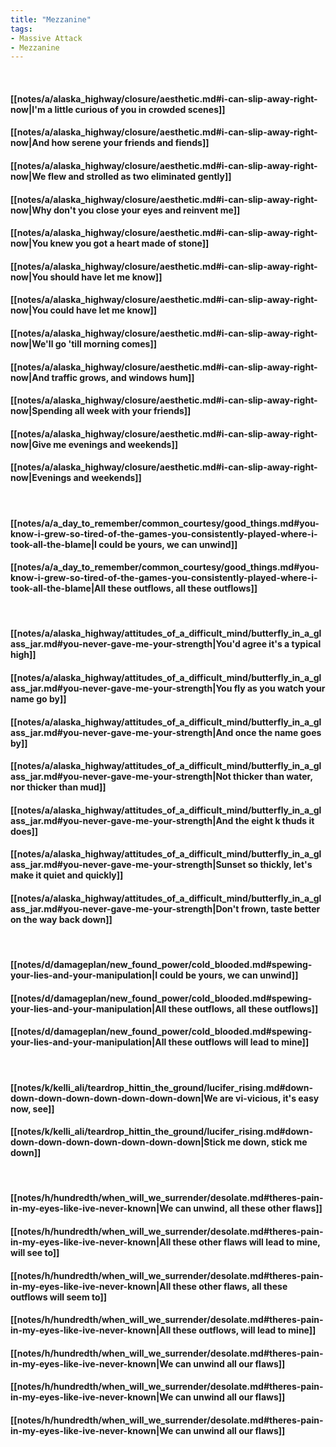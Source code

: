 ```yaml
---
title: "Mezzanine"
tags:
- Massive Attack
- Mezzanine
---
```

&nbsp;
#### [[notes/a/alaska_highway/closure/aesthetic.md#i-can-slip-away-right-now|I'm a little curious of you in crowded scenes]]
#### [[notes/a/alaska_highway/closure/aesthetic.md#i-can-slip-away-right-now|And how serene your friends and fiends]]
#### [[notes/a/alaska_highway/closure/aesthetic.md#i-can-slip-away-right-now|We flew and strolled as two eliminated gently]]
#### [[notes/a/alaska_highway/closure/aesthetic.md#i-can-slip-away-right-now|Why don't you close your eyes and reinvent me]]
#### [[notes/a/alaska_highway/closure/aesthetic.md#i-can-slip-away-right-now|You knew you got a heart made of stone]]
#### [[notes/a/alaska_highway/closure/aesthetic.md#i-can-slip-away-right-now|You should have let me know]]
#### [[notes/a/alaska_highway/closure/aesthetic.md#i-can-slip-away-right-now|You could have let me know]]
#### [[notes/a/alaska_highway/closure/aesthetic.md#i-can-slip-away-right-now|We'll go 'till morning comes]]
#### [[notes/a/alaska_highway/closure/aesthetic.md#i-can-slip-away-right-now|And traffic grows, and windows hum]]
#### [[notes/a/alaska_highway/closure/aesthetic.md#i-can-slip-away-right-now|Spending all week with your friends]]
#### [[notes/a/alaska_highway/closure/aesthetic.md#i-can-slip-away-right-now|Give me evenings and weekends]]
#### [[notes/a/alaska_highway/closure/aesthetic.md#i-can-slip-away-right-now|Evenings and weekends]]
&nbsp;
#### [[notes/a/a_day_to_remember/common_courtesy/good_things.md#you-know-i-grew-so-tired-of-the-games-you-consistently-played-where-i-took-all-the-blame|I could be yours, we can unwind]]
#### [[notes/a/a_day_to_remember/common_courtesy/good_things.md#you-know-i-grew-so-tired-of-the-games-you-consistently-played-where-i-took-all-the-blame|All these outflows, all these outflows]]
&nbsp;
#### [[notes/a/alaska_highway/attitudes_of_a_difficult_mind/butterfly_in_a_glass_jar.md#you-never-gave-me-your-strength|You'd agree it's a typical high]]
#### [[notes/a/alaska_highway/attitudes_of_a_difficult_mind/butterfly_in_a_glass_jar.md#you-never-gave-me-your-strength|You fly as you watch your name go by]]
#### [[notes/a/alaska_highway/attitudes_of_a_difficult_mind/butterfly_in_a_glass_jar.md#you-never-gave-me-your-strength|And once the name goes by]]
#### [[notes/a/alaska_highway/attitudes_of_a_difficult_mind/butterfly_in_a_glass_jar.md#you-never-gave-me-your-strength|Not thicker than water, nor thicker than mud]]
#### [[notes/a/alaska_highway/attitudes_of_a_difficult_mind/butterfly_in_a_glass_jar.md#you-never-gave-me-your-strength|And the eight k thuds it does]]
#### [[notes/a/alaska_highway/attitudes_of_a_difficult_mind/butterfly_in_a_glass_jar.md#you-never-gave-me-your-strength|Sunset so thickly, let's make it quiet and quickly]]
#### [[notes/a/alaska_highway/attitudes_of_a_difficult_mind/butterfly_in_a_glass_jar.md#you-never-gave-me-your-strength|Don't frown, taste better on the way back down]]
&nbsp;
#### [[notes/d/damageplan/new_found_power/cold_blooded.md#spewing-your-lies-and-your-manipulation|I could be yours, we can unwind]]
#### [[notes/d/damageplan/new_found_power/cold_blooded.md#spewing-your-lies-and-your-manipulation|All these outflows, all these outflows]]
#### [[notes/d/damageplan/new_found_power/cold_blooded.md#spewing-your-lies-and-your-manipulation|All these outflows will lead to mine]]
&nbsp;
#### [[notes/k/kelli_ali/teardrop_hittin_the_ground/lucifer_rising.md#down-down-down-down-down-down-down-down|We are vi-vicious, it's easy now, see]]
#### [[notes/k/kelli_ali/teardrop_hittin_the_ground/lucifer_rising.md#down-down-down-down-down-down-down-down|Stick me down, stick me down]]
&nbsp;
#### [[notes/h/hundredth/when_will_we_surrender/desolate.md#theres-pain-in-my-eyes-like-ive-never-known|We can unwind, all these other flaws]]
#### [[notes/h/hundredth/when_will_we_surrender/desolate.md#theres-pain-in-my-eyes-like-ive-never-known|All these other flaws will lead to mine, will see to]]
#### [[notes/h/hundredth/when_will_we_surrender/desolate.md#theres-pain-in-my-eyes-like-ive-never-known|All these other flaws, all these outflows will seem to]]
#### [[notes/h/hundredth/when_will_we_surrender/desolate.md#theres-pain-in-my-eyes-like-ive-never-known|All these outflows, will lead to mine]]
#### [[notes/h/hundredth/when_will_we_surrender/desolate.md#theres-pain-in-my-eyes-like-ive-never-known|We can unwind all our flaws]]
#### [[notes/h/hundredth/when_will_we_surrender/desolate.md#theres-pain-in-my-eyes-like-ive-never-known|We can unwind all our flaws]]
#### [[notes/h/hundredth/when_will_we_surrender/desolate.md#theres-pain-in-my-eyes-like-ive-never-known|We can unwind all our flaws]]
